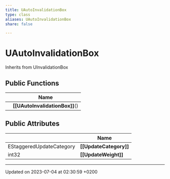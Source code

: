 ```yaml
---
title: UAutoInvalidationBox
type: class
aliases: UAutoInvalidationBox
share: false

---
```


# UAutoInvalidationBox





Inherits from UInvalidationBox

## Public Functions

|                | Name           |
| -------------- | -------------- |
| | **[[UAutoInvalidationBox]]**() |

## Public Attributes

|                | Name           |
| -------------- | -------------- |
| EStaggeredUpdateCategory | **[[UpdateCategory]]**  |
| int32 | **[[UpdateWeight]]**  |

-------------------------------

Updated on 2023-07-04 at 02:30:59 +0200
